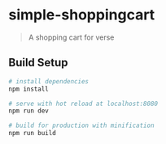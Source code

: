 # simple-shoppingcart

> A shopping cart for verse

## Build Setup

``` bash
# install dependencies
npm install

# serve with hot reload at localhost:8080
npm run dev

# build for production with minification
npm run build
```
